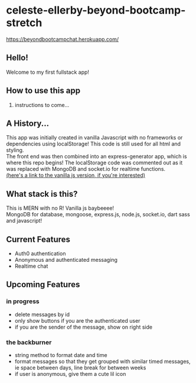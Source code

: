 # celeste-ellerby-beyond-bootcamp-stretch  
https://beyondbootcampchat.herokuapp.com/
## Hello! 
Welcome to my first fullstack app!
## How to use this app
1. instructions to come...
## A History...
This app was initially created in vanilla Javascript with no frameworks or dependencies using localStorage! This code is still used for all html and styling.  
The front end was then combined into an express-generator app, which is where this repo begins! The localStorage code was commented out as it was replaced with MongoDB and socket.io for realtime functions.  
[(here's a link to the vanilla js version, if you're interested)](https://github.com/theFl00f/celeste-ellerby-beyond-bootcamp-frontend)
## What stack is this?
This is MERN with no R! Vanilla js baybeeee!  
MongoDB for database, mongoose, express.js, node.js, socket.io, dart sass and javascript!
## Current Features
* Auth0 authentication
* Anonymous and authenticated messaging
* Realtime chat
## Upcoming Features
### in progress
* delete messages by id
* only show buttons if you are the authenticated user
* if you are the sender of the message, show on right side
### the backburner
* string method to format date and time
* format messages so that they get grouped with similar timed messages, ie space between days, line break for between weeks
* if user is anonymous, give them a cute lil icon
